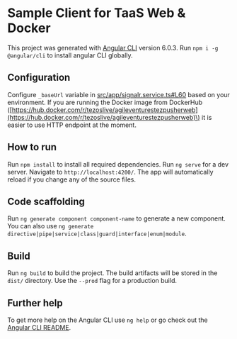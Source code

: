 # Sample Client for TaaS Web & Docker

This project was generated with [Angular CLI](https://github.com/angular/angular-cli) version 6.0.3. Run `npm i -g @angular/cli` to install angular CLI globally.

## Configuration

Configure `_baseUrl` variable in [src/app/signalr.service.ts\#L60](https://github.com/agile-ventures/TaaS/blob/79552fdaf3df82d6b311112d6651b8e687ba5864/AgileVentures.TezPusher.SampleClient.Web/src/app/signalr.service.ts#L60) based on your environment. If you are running the Docker image from DockerHub \([https://hub.docker.com/r/tezoslive/agileventurestezpusherweb](https://hub.docker.com/r/tezoslive/agileventurestezpusherweb)\) it is easier to use HTTP endpoint at the moment.

## How to run

Run `npm install` to install all required dependencies. Run `ng serve` for a dev server. Navigate to `http://localhost:4200/`. The app will automatically reload if you change any of the source files.

## Code scaffolding

Run `ng generate component component-name` to generate a new component. You can also use `ng generate directive|pipe|service|class|guard|interface|enum|module`.

## Build

Run `ng build` to build the project. The build artifacts will be stored in the `dist/` directory. Use the `--prod` flag for a production build.

## Further help

To get more help on the Angular CLI use `ng help` or go check out the [Angular CLI README](https://github.com/angular/angular-cli/blob/master/README.md).

